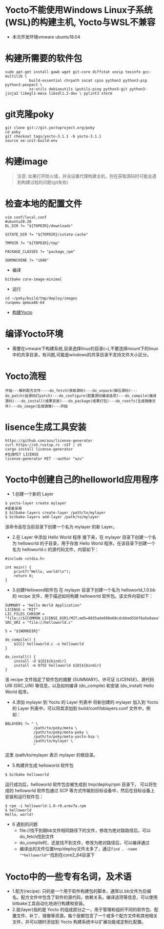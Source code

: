 # Yocto不能使用Windows Linux子系统(WSL)的构建主机, Yocto与WSL不兼容

- 本次开发环境vmware ubuntu18.04

# 构建所需要的软件包

```shell
sudo apt-get install gawk wget git-core diffstat unzip texinfo gcc-multilib \
           build-essential chrpath socat cpio python3 python3-pip python3-pexpect \
           xz-utils debianutils iputils-ping python3-git python3-jinja2 libegl1-mesa libsdl1.2-dev \ pylint3 xterm
```

# git克隆poky

```shell
git clone git://git.yoctoproject.org/poky
cd poky
git checkout tags/yocto-3.1.1 -b yocto-3.1.1
source oe-init-build-env
```

# 构建image

> 注意: 如果打开防火墙，并没设置代理构建主机，则在获取源码时可能会遇到构建过程的问题(git失败)

# 检查本地的配置文件

```shell
vim conf/local.conf
#ubuntu20.20
DL_DIR ?= "${TOPDIR}/downloads"

SSTATE_DIR ?= "${TOPDIR}/sstate-cache"

TMPDIR ?= "${TOPDIR}/tmp"

PACKAGE_CLASSES ?= "package_rpm"

SDKMACHINE ?= "i686"
```

- 编译

```
bitbake core-image-minimal
```

- 运行

```
cd ~/poky/build/tmp/deploy/images
runqemu qemux86-64
```

- [构建Yocto](https://blog.csdn.net/u013921164/article/details/111941111)

# 编译Yocto环境

- 需要在vmware下构建系统,目录选择linux的目录(~),不要选择mount下的linux中的共享目录，有问题,可能是windows的共享目录不支持文件大小区分。

# Yocto流程

```
开始---解析配方文件----do_fetch(获取源码)---do_unpack(解压源码)---do_patch(给源码打patch)---do_configure(配置源码编译选项)---do_compile(编译源码)---do_install(成果安装)---do_package(成果打包)---do_rootfs(生成镜像文件)---do_image(生成镜像)---开始
```
# lisence生成工具安装

```
https://github.com/azu/license-generator
curl https://sh.rustup.rs -sSf | sh
cargo install license-generator
#生成MIT LICENSE
license-generator MIT --author "azu"
```
# Yocto中创建自己的helloworld应用程序

- 1.创建一个新的 Layer
```
$ yocto-layer create mylayer
#或者采用
$ bitbake-layers create-layer /path/to/mylayer
$ bitbake-layers add-layer /path/to/mylayer
```
该命令会在当前目录下创建一个名为 mylayer 的新 Layer。
- 2.在 Layer 中添加 Hello World 程序
接下来，在 mylayer 目录下创建一个名为 helloworld 的子目录，用于存放 Hello World 程序。在该目录下创建一个名为 helloworld.c 的源代码文件，内容如下：
```
#include <stdio.h>

int main() {
    printf("Hello, world!\n");
    return 0;
}

```
- 3.创建Helloword软件包
在 mylayer 目录下创建一个名为 helloworld_1.0.bb 的 recipe 文件，用于描述如何构建 helloworld 软件包。该文件内容如下：

```
SUMMARY = "Hello World Application"
LICENSE = "MIT"
LIC_FILES_CHKSUM = "file://${COMMON_LICENSE_DIR}/MIT;md5=0835ade698e60cdcbbed556f6a5e8aea"
SRC_URI = "file://helloworld.c"

S = "${WORKDIR}"

do_compile() {
    ${CC} helloworld.c -o helloworld
}

do_install() {
    install -d ${D}${bindir}
    install -m 0755 helloworld ${D}${bindir}
}

```

该 recipe 文件指定了软件包的摘要 (SUMMARY)、许可证 (LICENSE)、源代码 URI (SRC_URI) 等信息，以及如何编译 (do_compile) 和安装 (do_install) Hello World 程序。
- 4.添加 mylayer 到 Yocto 的 Layer 列表中
将新创建的 mylayer 加入到 Yocto 的 Layer 列表中，可以将其添加到 build/conf/bblayers.conf 文件中，例如：
```
BBLAYERS ?= " \
             /path/to/poky/meta \
             /path/to/poky/meta-poky \
             /path/to/poky/meta-yocto-bsp \
             /path/to/mylayer \
             "

```
这里 /path/to/mylayer 表示 mylayer 的根目录。

- 5.构建并生成 helloworld 软件包
```
$ bitbake helloworld
```
运行成功后，helloworld 软件包会被生成到 tmp/deploy/rpm 目录下。
可以将生成的 helloworld 软件包通过 SCP 等方式传输到目标设备中，然后在目标设备上安装和运行软件包：
```
$ rpm -i helloworld-1.0-r0.armv7a.rpm
$ helloworld
Hello, world!

```

- 6 遇到的问题
    - file://找不到跟bb文件相同路径下的文件，修改为绝对路路径后，可以do_fetch找到文件
    - do_compile时，还是找不到文件，修改为绝对路径后，可以编译通过
    - 编译出的文件位置tmp/deploy文件太多了，通过`find . -name "*helloworld*"`找到在core2_64目录下

# Yocto中的一些专有名词，及术语
- 1.配方(recipe): 只的是一个用于软件构建包的脚本，通常以.bb文件为后缀名。配方文件中包含了软件的源代码，依赖关系，编译选项等信息，可以使用bitbake工具自动化地进行构建和安装。
- 2.层(layer)指的是 Yocto 的组成部分之一，用于管理和组织不同的软件包、配置文件、补丁、镜像等资源。每个层都包含了一个或多个配方文件和其他相关文件，并可以随时添加到 Yocto 构建系统中以扩展功能或定制化配置。
